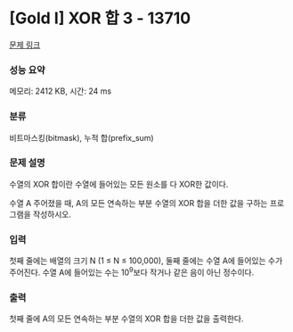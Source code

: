 # [Gold I] XOR 합 3 - 13710 

[문제 링크](https://www.acmicpc.net/problem/13710) 

### 성능 요약

메모리: 2412 KB, 시간: 24 ms

### 분류

비트마스킹(bitmask), 누적 합(prefix_sum)

### 문제 설명

<p>수열의 XOR 합이란 수열에 들어있는 모든 원소를 다 XOR한 값이다.</p>

<p>수열 A 주어졌을 때, A의 모든 연속하는 부분 수열의 XOR 합을 더한 값을 구하는 프로그램을 작성하시오.</p>

### 입력 

 <p>첫째 줄에는 배열의 크기 N (1 ≤ N ≤ 100,000), 둘째 줄에는 수열 A에 들어있는 수가 주어진다. 수열 A에 들어있는 수는 10<sup>9</sup>보다 작거나 같은 음이 아닌 정수이다.</p>

### 출력 

 <p>첫째 줄에 A의 모든 연속하는 부분 수열의 XOR 합을 더한 값을 출력한다.</p>

